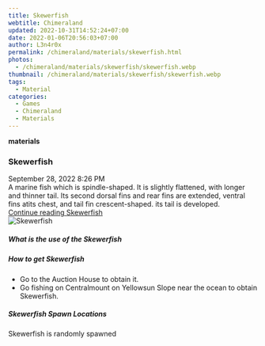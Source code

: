 ```yaml
---
title: Skewerfish
webtitle: Chimeraland
updated: 2022-10-31T14:52:24+07:00
date: 2022-01-06T20:56:03+07:00
author: L3n4r0x
permalink: /chimeraland/materials/skewerfish.html
photos:
  - /chimeraland/materials/skewerfish/skewerfish.webp
thumbnail: /chimeraland/materials/skewerfish/skewerfish.webp
tags:
  - Material
categories:
  - Games
  - Chimeraland
  - Materials
---
```


<section id="bootstrap-wrapper"><link rel="stylesheet" href="https://cdn.statically.io/gh/dimaslanjaka/Web-Manajemen/40ac3225/css/bootstrap-4.5-wrapper.css"/><div class="row g-0 border rounded overflow-hidden flex-md-row mb-4 shadow-sm position-relative"><div class="col p-4 d-flex flex-column position-static"><strong class="d-inline-block mb-2 text-success">materials</strong><h3 class="mb-0">Skewerfish</h3><div class="mb-1 text-muted">September 28, 2022 8:26 PM</div><div class="mb-2 border p-1">A marine fish which is spindle-shaped. It is slightly flattened, with longer and thinner tail. Its second dorsal fins and rear fins are extended, ventral fins atits chest, and tail fin crescent-shaped. its tail is developed.</div><a href="#" class="stretched-link d-none">Continue reading Skewerfish</a></div><div class="col-auto d-none d-lg-block"><img src="/chimeraland/materials/skewerfish/skewerfish.webp" alt="Skewerfish"/></div></div><div class="row"><div class="col-lg-6 col-12 mb-2"><div class="card"><div class="card-body"><h5 class="card-title">What is the use of the Skewerfish</h5><div class="card-text"><ul></ul></div></div></div></div><div class="col-lg-6 col-12 mb-2"><div class="card"><div class="card-body"><h5 class="card-title">How to get Skewerfish</h5><div class="card-text"><ul><li>Go to the Auction House to obtain it.</li><li>Go fishing on Centralmount on Yellowsun Slope near the ocean to obtain Skewerfish.</li></ul></div></div></div></div><div class="col-12 mb-2"><h5>Skewerfish Spawn Locations</h5><p>Skewerfish is randomly spawned</p></div></div></section>